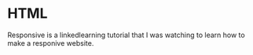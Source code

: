 # HTML

Responsive is a linkedlearning tutorial that I was watching to learn how to make a responive website.
